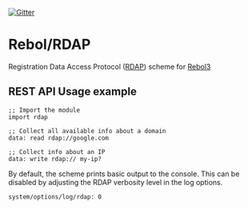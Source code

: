 [![Gitter](https://badges.gitter.im/rebol3/community.svg)](https://app.gitter.im/#/room/#Rebol3:gitter.im)

# Rebol/RDAP

Registration Data Access Protocol ([RDAP](https://about.rdap.org/)) scheme for [Rebol3](https://github.com/Oldes/Rebol3)


## REST API Usage example

```rebol
;; Import the module
import rdap

;; Collect all available info about a domain
data: read rdap://google.com

;; Collect info about an IP
data: write rdap:// my-ip?
```

By default, the scheme prints basic output to the console. This can be disabled by adjusting the RDAP verbosity level in the log options.
```rebol
system/options/log/rdap: 0
```
